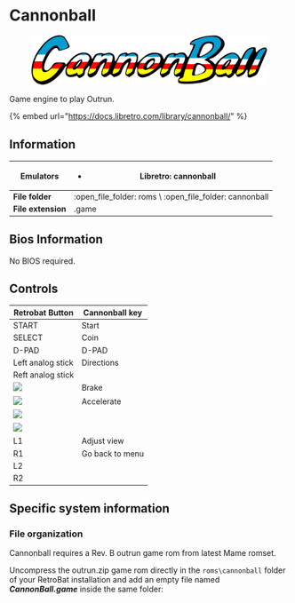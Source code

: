 # Cannonball

<div align="left">

<figure><img src="https://raw.githubusercontent.com/fabricecaruso/es-theme-carbon/5b2195d8cce1b44a6aadc2a43c341e7511d4b48f/art/logos/cannonball.svg" alt=""><figcaption></figcaption></figure>

</div>

Game engine to play Outrun.

{% embed url="https://docs.libretro.com/library/cannonball/" %}

## Information

| **Emulators**      | <ul><li>Libretro: cannonball</li></ul>                      |
| ------------------ | ----------------------------------------------------------- |
| **File folder**    | :open\_file\_folder: roms \ :open\_file\_folder: cannonball |
| **File extension** | .game                                                       |

## Bios Information

No BIOS required.

## Controls

| Retrobat Button                                       | Cannonball key  |
| ----------------------------------------------------- | --------------- |
| START                                                 | Start           |
| SELECT                                                | Coin            |
| D-PAD                                                 | D-PAD           |
| Left analog stick                                     | Directions      |
| Reft analog stick                                     |                 |
| ![](<../../../.gitbook/assets/image (2) (1) (1).png>) | Brake           |
| ![](<../../../.gitbook/assets/image (1) (2) (1).png>) | Accelerate      |
| ![](<../../../.gitbook/assets/image (4) (1).png>)     |                 |
| ![](<../../../.gitbook/assets/image (3) (1) (2).png>) |                 |
| L1                                                    | Adjust view     |
| R1                                                    | Go back to menu |
| L2                                                    |                 |
| R2                                                    |                 |

## Specific system information

### File organization

Cannonball requires a Rev. B outrun game rom from latest Mame romset.

Uncompress the outrun.zip game rom directly in the `roms\cannonball` folder of your RetroBat installation and add an empty file named _**CannonBall.game**_ inside the same folder:

<div align="left">

<figure><img src="https://i.imgur.com/vGBwlYm.png" alt=""><figcaption></figcaption></figure>

</div>

